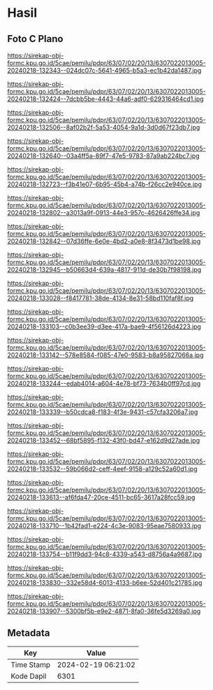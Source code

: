 # Hasil

## Foto C Plano

https://sirekap-obj-formc.kpu.go.id/5cae/pemilu/pdpr/63/07/02/20/13/6307022013005-20240218-132343--024dc07c-5641-4965-b5a3-ec1b42da1487.jpg

https://sirekap-obj-formc.kpu.go.id/5cae/pemilu/pdpr/63/07/02/20/13/6307022013005-20240218-132424--7dcbb5be-4443-44a6-adf0-629316464cd1.jpg

https://sirekap-obj-formc.kpu.go.id/5cae/pemilu/pdpr/63/07/02/20/13/6307022013005-20240218-132506--8af02b2f-5a53-4054-9a1d-3d0d67f23db7.jpg

https://sirekap-obj-formc.kpu.go.id/5cae/pemilu/pdpr/63/07/02/20/13/6307022013005-20240218-132640--03a4ff5a-89f7-47e5-9783-87a9ab224bc7.jpg

https://sirekap-obj-formc.kpu.go.id/5cae/pemilu/pdpr/63/07/02/20/13/6307022013005-20240218-132723--f3b41e07-6b95-45b4-a74b-f26cc2e940ce.jpg

https://sirekap-obj-formc.kpu.go.id/5cae/pemilu/pdpr/63/07/02/20/13/6307022013005-20240218-132802--a3013a9f-0913-44e3-957c-4626426ffe34.jpg

https://sirekap-obj-formc.kpu.go.id/5cae/pemilu/pdpr/63/07/02/20/13/6307022013005-20240218-132842--07d36ffe-6e0e-4bd2-a0e8-8f3473d1be98.jpg

https://sirekap-obj-formc.kpu.go.id/5cae/pemilu/pdpr/63/07/02/20/13/6307022013005-20240218-132945--b50663d4-639a-4817-911d-de30b7f98198.jpg

https://sirekap-obj-formc.kpu.go.id/5cae/pemilu/pdpr/63/07/02/20/13/6307022013005-20240218-133028--f8417781-38de-4134-8e31-58bd110faf8f.jpg

https://sirekap-obj-formc.kpu.go.id/5cae/pemilu/pdpr/63/07/02/20/13/6307022013005-20240218-133103--c0b3ee39-d3ee-417a-bae9-4f56126d4223.jpg

https://sirekap-obj-formc.kpu.go.id/5cae/pemilu/pdpr/63/07/02/20/13/6307022013005-20240218-133142--578e8584-f085-47e0-9583-b8a95827066a.jpg

https://sirekap-obj-formc.kpu.go.id/5cae/pemilu/pdpr/63/07/02/20/13/6307022013005-20240218-133244--edab4014-a604-4e78-bf73-7634b0ff97cd.jpg

https://sirekap-obj-formc.kpu.go.id/5cae/pemilu/pdpr/63/07/02/20/13/6307022013005-20240218-133339--b50cdca8-f183-4f3e-9431-c57cfa3206a7.jpg

https://sirekap-obj-formc.kpu.go.id/5cae/pemilu/pdpr/63/07/02/20/13/6307022013005-20240218-133452--68bf5895-f132-43f0-bd47-e162d9d27ade.jpg

https://sirekap-obj-formc.kpu.go.id/5cae/pemilu/pdpr/63/07/02/20/13/6307022013005-20240218-133532--59b066d2-ceff-4eef-9158-a129c52a60d1.jpg

https://sirekap-obj-formc.kpu.go.id/5cae/pemilu/pdpr/63/07/02/20/13/6307022013005-20240218-133613--af6fda47-20ce-4511-bc65-3617a28fcc59.jpg

https://sirekap-obj-formc.kpu.go.id/5cae/pemilu/pdpr/63/07/02/20/13/6307022013005-20240218-133710--1b42fad1-e224-4c3e-9083-95eae7580933.jpg

https://sirekap-obj-formc.kpu.go.id/5cae/pemilu/pdpr/63/07/02/20/13/6307022013005-20240218-133754--b11f9dd3-94c8-4339-a543-d8756a4a9687.jpg

https://sirekap-obj-formc.kpu.go.id/5cae/pemilu/pdpr/63/07/02/20/13/6307022013005-20240218-133830--332e58d4-6013-4133-b6ee-52d401c21785.jpg

https://sirekap-obj-formc.kpu.go.id/5cae/pemilu/pdpr/63/07/02/20/13/6307022013005-20240218-133907--5300bf5b-e9e2-4871-8fa0-36fe5d3269a0.jpg


## Metadata

| Key        | Value               |
| ---------- | ------------------- |
| Time Stamp | 2024-02-19 06:21:02 |
| Kode Dapil | 6301                |



